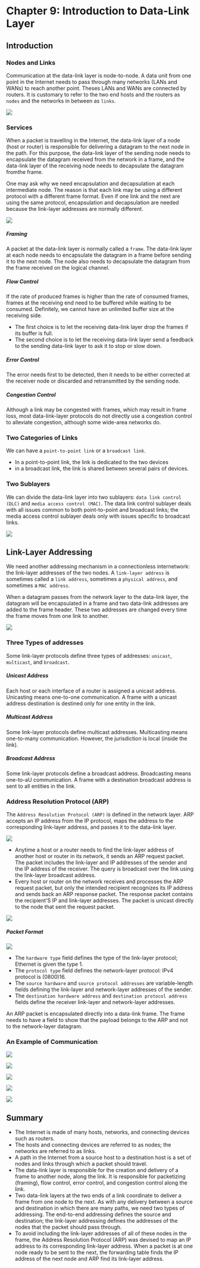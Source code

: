 # Chapter 9: Introduction to Data-Link Layer
## Introduction
### Nodes and Links
Communication at the data-link layer is node-to-node. A data unit from one point in the Internet needs to pass through many networks (LANs and WANs) to reach another point. Theses LANs and WANs are connected by routers. It is customary to refer to the two end hosts and the routers as `nodes` and the networks in between as `links`.

![](./static/ch9_2.png)

### Services
When a packet is travelling in the Internet, the data-link layer of a node (host or router) is responsible for delivering a datagram to the next node in the path. For this purpose, the data-link layer of the sending node needs to encapsulate the datagram received from the network in a frame, and the data-link layer of the receiving node needs to decapsulate the datagram fromthe frame.

One may ask why we need encapsulation and decapsulation at each intermediate node. The reason is that each link may be using a different protocol with a different frame format. Even if one link and the next are using the same protocol, encapsulation and decapsulation are needed because the link-layer addresses are normally different.

![](./static/ch9_3.png)

##### Framing
A packet at the data-link layer is normally called a `frame`. The data-link layer at each node needs to encapsulate the datagram in a frame before sending it to the next node. The node also needs to decapsulate the datagram from the frame received on the logical channel.

##### Flow Control
If the rate of produced frames is higher than the rate of consumed frames, frames at the receiving end need to be buffered while waiting to be consumed. Definitely, we cannot have an unlimited buffer size at the receiving side.
- The first choice is to let the receiving data-link layer drop the frames if its buffer is full.
- The second choice is to let the receiving data-link layer send a feedback to the sending data-link layer to ask it to stop or slow down.

##### Error Control
The error needs first to be detected, then it needs to be either corrected at the receiver node or discarded and retransmitted by the sending node.

##### Congestion Control
Although a link may be congested with frames, which may result in frame loss, most data-link-layer protocols do not directly use a congestion control to alleviate congestion, although some wide-area networks do.

### Two Categories of Links
We can have a `point-to-point link` or a `broadcast link`.
- In a point-to-point link, the link is dedicated to the two devices
- in a broadcast link, the link is shared between several pairs of devices.

### Two Sublayers
We can divide the data-link layer into two sublayers: `data link control (DLC)` and `media access control (MAC)`. The data link control sublayer deals with all issues common to both point-to-point and broadcast links; the media access control sublayer deals only with issues specific to broadcast links.

![](./static/ch9_4.png)


## Link-Layer Addressing
We need another addressing mechanism in a connectionless internetwork: the link-layer addresses of the two nodes. A `link-layer address` is sometimes called a `link address`, sometimes a `physical address`, and sometimes a `MAC address`.

When a datagram passes from the network layer to the data-link layer, the datagram will be encapsulated in a frame and two data-link addresses are added to the frame header. These two addresses are changed every time the frame moves from one link to another.

![](./static/ch9_5.png)

### Three Types of addresses
Some link-layer protocols define three types of addresses: `unicast`, `multicast`, and `broadcast`.

##### Unicast Address
Each host or each interface of a router is assigned a unicast address. Unicasting means one-to-one communication. A frame with a unicast address destination is destined only for one entity in the link.

##### Multicast Address
Some link-layer protocols define multicast addresses. Multicasting means one-to-many communication. However, the jurisdiction is local (inside the link).

##### Broadcast Address
Some link-layer protocols define a broadcast address. Broadcasting means one-to-aU communication. A frame with a destination broadcast address is sent to all entities in the link.

### Address Resolution Protocol (ARP)
The `Address Resolution Protocol (ARP)` is defined in the network layer. ARP accepts an IP address from the IP protocol, maps the address to the corresponding link-layer address, and passes it to the data-link layer.

![](./static/ch9_6.png)

- Anytime a host or a router needs to find the link-layer address of another host or router in its network, it sends an ARP request packet. The packet includes the link-layer and IP addresses of the sender and the IP address of the receiver. The query is broadcast over the link using the link-layer broadcast address.
- Every host or router on the network receives and processes the ARP request packet, but only the intended recipient recognizes its IP address and sends back an ARP response packet. The response packet contains the recipient'S IP and link-layer addresses. The packet is unicast directly to the node that sent the request packet.

![](./static/ch9_7.png)

##### Packet Format

![](./static/ch9_8.png)

- The `hardware type` field defines the type of the link-layer protocol; Ethernet is given the type 1.
- The `protocol type` field defines the network-layer protocol: IPv4 protocol is (0800)16.
- The `source hardware` and `source protocol addresses` are variable-length fields defining the link-layer and network-layer addresses of the sender.
- The `destination hardware address` and `destination protocol address` fields define the receiver link-layer and network-layer addresses.

An ARP packet is encapsulated directly into a data-link frame. The frame needs to have a field to show that the payload belongs to the ARP and not to the network-layer datagram.

### An Example of Communication

![](./static/ch9_10.png)

![](./static/ch9_11.png)

![](./static/ch9_12.png)

![](./static/ch9_13.png)

![](./static/ch9_14.png)


## Summary
- The Internet is made of many hosts, networks, and connecting devices such as routers.
- The hosts and connecting devices are referred to as nodes; the networks are referred to as links.
- A path in the Internet from a source host to a destination host is a set of nodes and links through which a packet should travel.
- The data-link layer is responsible for the creation and delivery of a frame to another node, along the link. It is responsible for packetizing (framing), flow control, error control, and congestion control along the link.
- Two data-link layers at the two ends of a link coordinate to deliver a frame from one node to the next. As with any delivery between a source and destination in which there are many paths, we need two types of addressing. The end-to-end addressing defines the source and destination; the link-layer addressing defines the addresses of the nodes that the packet should pass through.
- To avoid including the link-layer addresses of all of these nodes in the frame, the Address Resolution Protocol (ARP) was devised to map an IP address to its corresponding link-layer address. When a packet is at one node ready to be sent to the next, the forwarding table finds the IP address of the next node and ARP find its link-layer address.
